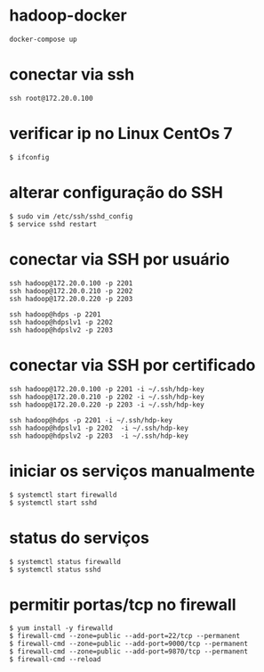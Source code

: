 # hadoop-docker
```
docker-compose up
```

# conectar via ssh
```
ssh root@172.20.0.100
``` 

# verificar ip no Linux CentOs 7
```
$ ifconfig
```

# alterar configuração do SSH
```
$ sudo vim /etc/ssh/sshd_config
$ service sshd restart
```

# conectar via SSH por usuário
```
ssh hadoop@172.20.0.100 -p 2201
ssh hadoop@172.20.0.210 -p 2202
ssh hadoop@172.20.0.220 -p 2203

ssh hadoop@hdps -p 2201
ssh hadoop@hdpslv1 -p 2202
ssh hadoop@hdpslv2 -p 2203
```

# conectar via SSH por certificado
```
ssh hadoop@172.20.0.100 -p 2201 -i ~/.ssh/hdp-key
ssh hadoop@172.20.0.210 -p 2202 -i ~/.ssh/hdp-key
ssh hadoop@172.20.0.220 -p 2203 -i ~/.ssh/hdp-key

ssh hadoop@hdps -p 2201 -i ~/.ssh/hdp-key
ssh hadoop@hdpslv1 -p 2202  -i ~/.ssh/hdp-key
ssh hadoop@hdpslv2 -p 2203  -i ~/.ssh/hdp-key
```

# iniciar os serviços manualmente
```
$ systemctl start firewalld
$ systemctl start sshd
```

# status do serviços
```
$ systemctl status firewalld
$ systemctl status sshd
```

# permitir portas/tcp no firewall
```
$ yum install -y firewalld
$ firewall-cmd --zone=public --add-port=22/tcp --permanent
$ firewall-cmd --zone=public --add-port=9000/tcp --permanent
$ firewall-cmd --zone=public --add-port=9870/tcp --permanent
$ firewall-cmd --reload
```